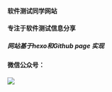 #### 软件测试同学网站

#### 专注于软件测试信息分享

##### 网站基于hexo和Github page 实现

#### 微信公众号：

![](https://raw.githubusercontent.com/waitnoww/hexoblogimg/master/img/20220210171012.png)